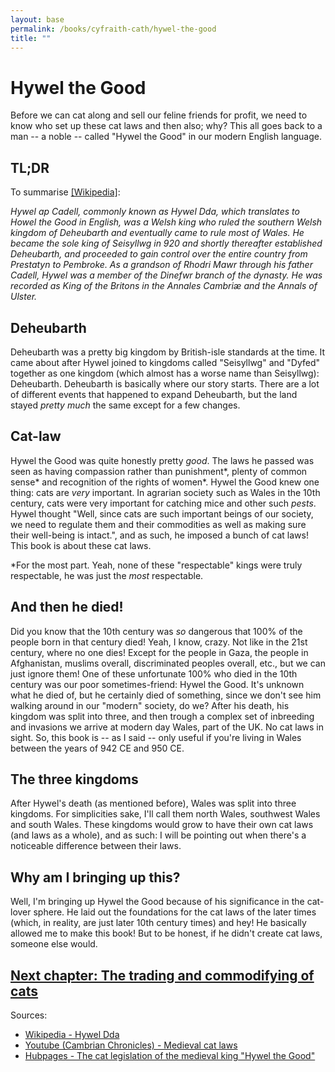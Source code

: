 ```yaml
---
layout: base
permalink: /books/cyfraith-cath/hywel-the-good
title: ""
---
```


# Hywel the Good
Before we can cat along and sell our feline friends for profit,
we need to know who set up these cat laws and then also; why?
This all goes back to a man -- a noble -- called "Hywel the Good"
in our modern English language.

## TL;DR
To summarise [\[Wikipedia\]](https://en.wikipedia.org/wiki/Hywel_Dda):

*Hywel ap Cadell, commonly known as Hywel Dda, which translates to Howel
the Good in English, was a Welsh king who ruled the southern Welsh
kingdom of Deheubarth and eventually came to rule most of Wales. He became
the sole king of Seisyllwg in 920 and shortly thereafter established
Deheubarth, and proceeded to gain control over the entire country from
Prestatyn to Pembroke. As a grandson of Rhodri Mawr through his father
Cadell, Hywel was a member of the Dinefwr branch of the dynasty. He was
recorded as King of the Britons in the Annales Cambriæ and the Annals of
Ulster.*

## Deheubarth
Deheubarth was a pretty big kingdom by British-isle standards at the time.
It came about after Hywel joined to kingdoms called "Seisyllwg" and "Dyfed"
together as one kingdom (which almost has a worse name than Seisyllwg):
Deheubarth. Deheubarth is basically where our story starts. There are a
lot of different events that happened to expand Deheubarth, but the land
stayed *pretty much* the same except for a few changes.

## Cat-law
Hywel the Good was quite honestly pretty *good*. The laws he passed was
seen as having compassion rather than punishment\*, plenty of common sense\*
and recognition of the rights of women\*. Hywel the Good knew one thing:
cats are *very* important. In agrarian society such as Wales in the 10th
century, cats were very important for catching mice and other such *pests*.
Hywel thought "Well, since cats are such important beings of our society,
we need to regulate them and their commodities as well as making sure their
well-being is intact.", and as such, he imposed a bunch of cat laws! This
book is about these cat laws.

\*For the most part. Yeah, none of these "respectable" kings were truly
respectable, he was just the *most* respectable.

## And then he died!
Did you know that the 10th century was *so* dangerous that 100% of the people
born in that century died! Yeah, I know, crazy. Not like in the 21st century,
where no one dies! Except for the people in Gaza, the people in Afghanistan,
muslims overall, discriminated peoples overall, etc., but we can just ignore
them! One of these unfortunate 100% who died in the 10th century was our poor
sometimes-friend: Hywel the Good. It's unknown what he died of, but he certainly
died of something, since we don't see him walking around in our "modern" society,
do we? After his death, his kingdom was split into three, and then trough a complex
set of inbreeding and invasions we arrive at modern day Wales, part of the UK. No cat
laws in sight. So, this book is -- as I said -- only useful if you're living in
Wales between the years of 942 CE and 950 CE.

## The three kingdoms
After Hywel's death (as mentioned before), Wales was split into three kingdoms. For
simplicities sake, I'll call them north Wales, southwest Wales and south Wales. These
kingdoms would grow to have their own cat laws (and laws as a whole), and as such: I
will be pointing out when there's a noticeable difference between their laws.

## Why am I bringing up this?
Well, I'm bringing up Hywel the Good because of his significance in the cat-lover
sphere. He laid out the foundations for the cat laws of the later times (which, in
reality, are just later 10th century times) and hey! He basically allowed me to make
this book! But to be honest, if he didn't create cat laws, someone else would.

## [Next chapter: The trading and commodifying of cats](/books/cyfraith-cath/trading-cats)

Sources:
- [Wikipedia - Hywel Dda](https://en.wikipedia.org/wiki/Hywel_Dda)
- [Youtube (Cambrian Chronicles) -
Medieval cat laws](https://www.youtube.com/watch?v=jD3b1s-s9bk&themeRefresh=1)
- [Hubpages - The cat legislation of the medieval king
"Hywel the Good"](https://discover.hubpages.com/animals/the-cat-legislation-of-the-medieval-king-hywel-the-good)
